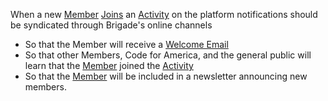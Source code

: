 When a new [Member](member.md) [Joins](join_activity.md) an [Activity](activity.md) on the platform notifications should be syndicated through Brigade's online channels
* So that the Member will receive a [Welcome Email](join_activity_email.md)
* So that other Members, Code for America, and the general public will learn that the [Member](member.md) joined the [Activity](activity.md)
* So that the [Member](member.md) will be included in a newsletter announcing new members.